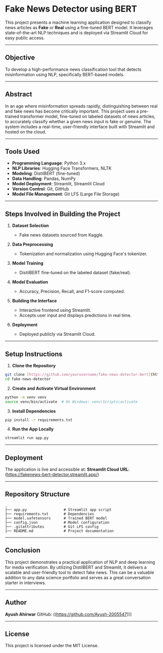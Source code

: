 # Fake News Detector using BERT

This project presents a machine learning application designed to classify news articles as **Fake** or **Real** using a fine-tuned BERT model. It leverages state-of-the-art NLP techniques and is deployed via Streamlit Cloud for easy public access.

---

## Objective

To develop a high-performance news classification tool that detects misinformation using NLP, specifically BERT-based models.

---

## Abstract

In an age where misinformation spreads rapidly, distinguishing between real and fake news has become critically important. This project uses a pre-trained transformer model, fine-tuned on labeled datasets of news articles, to accurately classify whether a given news input is fake or genuine. The system includes a real-time, user-friendly interface built with Streamlit and hosted on the cloud.

---

## Tools Used

* **Programming Language**: Python 3.x
* **NLP Libraries**: Hugging Face Transformers, NLTK
* **Modeling**: DistilBERT (fine-tuned)
* **Data Handling**: Pandas, NumPy
* **Model Deployment**: Streamlit, Streamlit Cloud
* **Version Control**: Git, GitHub
* **Model File Management**: Git LFS (Large File Storage)

---

## Steps Involved in Building the Project

1. **Dataset Selection**

   * Fake news datasets sourced from Kaggle.

2. **Data Preprocessing**

   * Tokenization and normalization using Hugging Face's tokenizer.

3. **Model Training**

   * DistilBERT fine-tuned on the labeled dataset (fake/real).

4. **Model Evaluation**

   * Accuracy, Precision, Recall, and F1-score computed.

5. **Building the Interface**

   * Interactive frontend using Streamlit.
   * Accepts user input and displays predictions in real time.

6. **Deployment**

   * Deployed publicly via Streamlit Cloud.

---

## Setup Instructions

1. **Clone the Repository**

```bash
git clone [https://github.com/yourusername/fake-news-detector-bert](https://github.com/Ayush-2005547/fake-news-detector).git
cd fake-news-detector
```

2. **Create and Activate Virtual Environment**

```bash
python -m venv venv
source venv/bin/activate  # On Windows: venv\Scripts\activate
```

3. **Install Dependencies**

```bash
pip install -r requirements.txt
```

4. **Run the App Locally**

```bash
streamlit run app.py
```

---

## Deployment

The application is live and accessible at:
**Streamlit Cloud URL**: (https://fakenews-bert-detector.streamlit.app/)

---

## Repository Structure

```
.
├── app.py                 # Streamlit app script
├── requirements.txt       # Dependencies
├── model.safetensors      # Trained BERT model
├── config.json            # Model configuration
├── .gitattributes         # Git LFS config
├── README.md              # Project documentation
```

---

## Conclusion

This project demonstrates a practical application of NLP and deep learning for media verification. By utilizing DistilBERT and Streamlit, it delivers a scalable and user-friendly tool to detect fake news. This can be a valuable addition to any data science portfolio and serves as a great conversation starter in interviews.

---

## Author

**Ayush Ahirwar**
GitHub: ((https://github.com/Ayush-2005547))]

---

## License

This project is licensed under the MIT License.

